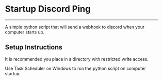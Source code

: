 <h1>Startup Discord Ping</h1>
<hr>
A simple python script that will send a webhook to discord when your computer starts up.

<h2>Setup Instructions</h2>
It is recommended you place in a directory with restricted write access.

Use Task Scheduler on Windows to run the python script on computer startup.
